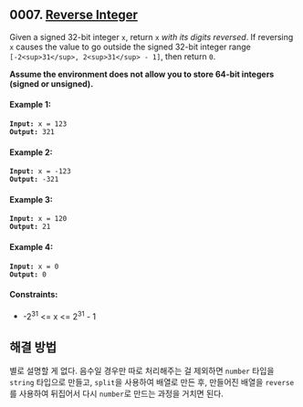 ## 0007. [Reverse Integer](https://leetcode.com/problems/reverse-integer)

Given a signed 32-bit integer `x`, return `x` _with its digits reversed_. If reversing `x` causes the value to go outside the signed 32-bit integer range `[-2<sup>31</sup>, 2<sup>31</sup> - 1]`, then return `0`.

**Assume the environment does not allow you to store 64-bit integers (signed or unsigned).**

#### **Example 1:**

<pre><code><strong>Input:</strong> x = 123
<strong>Output:</strong> 321</code></pre>

#### **Example 2:**

<pre><code><strong>Input:</strong> x = -123
<strong>Output:</strong> -321</code></pre>

#### **Example 3:**

<pre><code><strong>Input:</strong> x = 120
<strong>Output:</strong> 21</code></pre>

#### **Example 4:**

<pre><code><strong>Input:</strong> x = 0
<strong>Output:</strong> 0</code></pre>

#### **Constraints:**

- -2<sup>31</sup> <= x <= 2<sup>31</sup> - 1

## 해결 방법

별로 설명할 게 없다. 음수일 경우만 따로 처리해주는 걸 제외하면 `number` 타입을 `string` 타입으로 만들고, `split`을 사용하여 배열로 만든 후, 만들어진 배열을 `reverse`를 사용하여 뒤집어서 다시 `number`로 만드는 과정을 거치면 된다.

